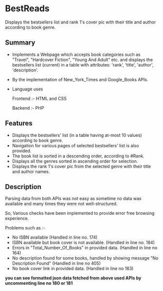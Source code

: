 # BestReads
Displays the bestsellers list and rank 1's cover pic with their title and author according to book genre.

## Summary
- Implements a Webpage which accepts book categories such as "Travel", "Hardcover Fiction", "Young And Adult" etc. and displays the bestsellers list (current) in a table with attributes: 'rank', 'title', 'author', 'description'.
- By the implementation of New_York_Times and Google_Books APIs.
- Language uses

    Frontend :- HTML and CSS

    Backend :- PHP

## Features
- Displays the bestsellers' list (in a table having at-most 10 values) according to book genre.
- Navigation for various pages of selected bestsellers' list is also provided.
- The book list is sorted in a descending order, according to #Rank.
- Displays all the genres sorted in ascending order for selection.
- Displays the rank 1's cover pic from the selected genre with their title and author names.

## Description

Parsing data from both APIs was not easy as sometime no data was available and many times they were not well-structured.

So, Various checks have been implemented to provide error free browsing experience.

Problems such as :-

- No ISBN available (Handled in line no. 174)
- ISBN available but book cover is not available. (Handled in line no. 184)
- Errors in "Total_Number_Of_Books" in provided data. (Handled in line no 164)
- No description found for some books, handled by showing message "No Description Found" (Handled in line no 405)
- No book cover link in provided data. (Handled in line no 183)

**you can see formatted json data fetched from above used APIs by uncommenting line no 180 or 181**


